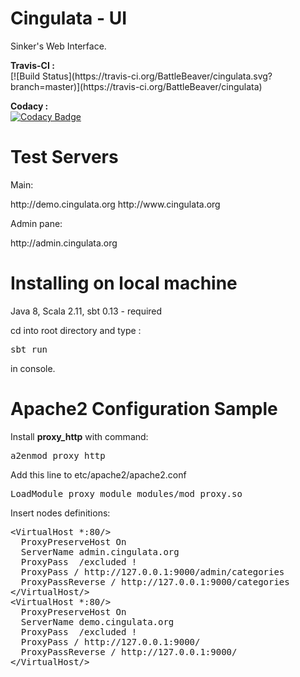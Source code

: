 <h1>Cingulata - UI</h1> 
<p>Sinker's Web Interface.</p>
<b>Travis-CI :</b> </br>
[![Build Status](https://travis-ci.org/BattleBeaver/cingulata.svg?branch=master)](https://travis-ci.org/BattleBeaver/cingulata)

<b>Codacy :</b> </br>
[![Codacy Badge](https://api.codacy.com/project/badge/grade/0a58a39185b94db49c0c9bdb8017c977)](https://www.codacy.com/app/kuzmentsov/cingulata)

<h1>Test Servers</h1>

Main:
<p>
    <a>http://demo.cingulata.org</a>
    <a>http://www.cingulata.org</a>
</p>
Admin pane:

<p>
    <a>http://admin.cingulata.org</a>
</p>

<h1>Installing on local machine</h1>

Java 8, Scala 2.11, sbt 0.13 - required

cd into root directory and type :
<pre>sbt run</pre> in console.


<h1>Apache2 Configuration Sample</h1>

Install <b>proxy_http</b> with command:
<pre>a2enmod proxy_http</pre>

Add this line to etc/apache2/apache2.conf
<pre>LoadModule proxy_module modules/mod_proxy.so</pre>

Insert nodes definitions:
<pre>
&lt;VirtualHost *:80/&gt;
  ProxyPreserveHost On
  ServerName admin.cingulata.org
  ProxyPass  /excluded !
  ProxyPass / http://127.0.0.1:9000/admin/categories
  ProxyPassReverse / http://127.0.0.1:9000/categories
&lt;/VirtualHost/&gt;
&lt;VirtualHost *:80/&gt;
  ProxyPreserveHost On
  ServerName demo.cingulata.org
  ProxyPass  /excluded !
  ProxyPass / http://127.0.0.1:9000/
  ProxyPassReverse / http://127.0.0.1:9000/
&lt;/VirtualHost/&gt;
</pre>
